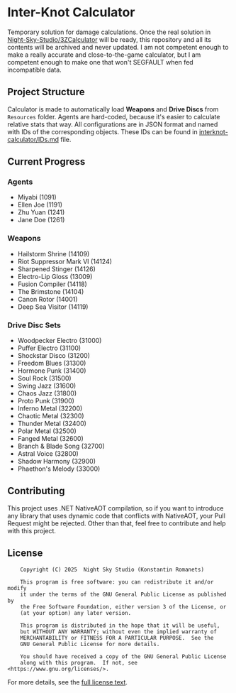 ﻿# Inter-Knot Calculator
Temporary solution for damage calculations. Once the real solution in [Night-Sky-Studio/3ZCalculator](https://github.com/Night-Sky-Studio/3ZCalculator) will be
ready, this repository and all its contents will be archived and never updated. I am not competent enough to make
a really accurate and close-to-the-game calculator, but I am competent enough to make one that won't SEGFAULT when fed
incompatible data.

## Project Structure
Calculator is made to automatically load **Weapons** and **Drive Discs** from `Resources` folder.
Agents are hard-coded, because it's easier to calculate relative stats that way.
All configurations are in JSON format and named with IDs of the corresponding objects. These IDs can be found in
[interknot-calculator/IDs.md](IDs.md) file.

## Current Progress
### Agents
- Miyabi (1091)
- Ellen Joe (1191)
- Zhu Yuan (1241)
- Jane Doe (1261)

### Weapons
- Hailstorm Shrine (14109)
- Riot Suppressor Mark VI (14124)
- Sharpened Stinger (14126)
- Electro-Lip Gloss (13009)
- Fusion Compiler (14118)
- The Brimstone (14104)
- Canon Rotor (14001)
- Deep Sea Visitor (14119)

### Drive Disc Sets
- Woodpecker Electro (31000)
- Puffer Electro (31100)
- Shockstar Disco (31200)
- Freedom Blues (31300)
- Hormone Punk (31400)
- Soul Rock (31500)
- Swing Jazz (31600)
- Chaos Jazz (31800)
- Proto Punk (31900)
- Inferno Metal (32200)
- Chaotic Metal (32300)
- Thunder Metal (32400)
- Polar Metal (32500)
- Fanged Metal (32600)
- Branch & Blade Song (32700)
- Astral Voice (32800)
- Shadow Harmony (32900)
- Phaethon's Melody (33000)


## Contributing
This project uses .NET NativeAOT compilation, so if you want to introduce any library that uses dynamic code that
conflicts with NativeAOT, your Pull Request might be rejected. Other than that, feel free to contribute and help 
with this project.

## License
```
    Copyright (C) 2025  Night Sky Studio (Konstantin Romanets)

    This program is free software: you can redistribute it and/or modify
    it under the terms of the GNU General Public License as published by
    the Free Software Foundation, either version 3 of the License, or
    (at your option) any later version.

    This program is distributed in the hope that it will be useful,
    but WITHOUT ANY WARRANTY; without even the implied warranty of
    MERCHANTABILITY or FITNESS FOR A PARTICULAR PURPOSE.  See the
    GNU General Public License for more details.

    You should have received a copy of the GNU General Public License
    along with this program.  If not, see <https://www.gnu.org/licenses/>.
```
For more details, see the [full license text](https://www.gnu.org/licenses/gpl-3.0.txt).
